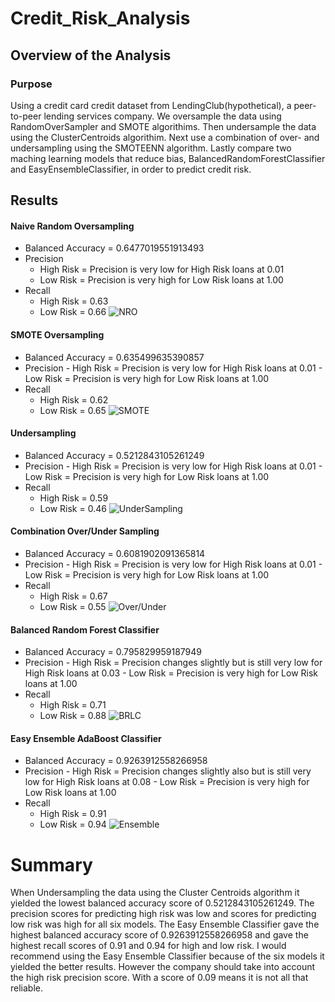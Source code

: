 # Credit_Risk_Analysis

## Overview of the Analysis

### Purpose

Using a credit card credit dataset from LendingClub(hypothetical), a peer-to-peer lending services company. We oversample the data using RandomOverSampler and SMOTE algorithims. Then undersample the data using the ClusterCentroids algorithim. Next use a combination of over- and undersampling using the SMOTEENN algorithm. Lastly compare two maching learning models that reduce bias, BalancedRandomForestClassifier and EasyEnsembleClassifier, in order to predict credit risk.

## Results

#### Naive Random Oversampling
  - Balanced Accuracy = 0.6477019551913493
  - Precision
    - High Risk = Precision is very low for High Risk loans at 0.01
    - Low Risk = Precision is very high for Low Risk loans at 1.00
  - Recall
    - High Risk = 0.63
    - Low Risk = 0.66
![NRO](https://github.com/CodyMorin25/Credit_Risk_Analysis/blob/main/Images/Naive_Random_Oversampling.png)

#### SMOTE Oversampling
  - Balanced Accuracy = 0.635499635390857
   - Precision
    - High Risk = Precision is very low for High Risk loans at 0.01
    - Low Risk = Precision is very high for Low Risk loans at 1.00
  - Recall
    - High Risk = 0.62
    - Low Risk = 0.65
![SMOTE](https://github.com/CodyMorin25/Credit_Risk_Analysis/blob/main/Images/SMOTE_Oversampling.png)

#### Undersampling
  - Balanced Accuracy = 0.5212843105261249
   - Precision
    - High Risk = Precision is very low for High Risk loans at 0.01
    - Low Risk = Precision is very high for Low Risk loans at 1.00
  - Recall
    - High Risk = 0.59
    - Low Risk = 0.46
![UnderSampling](https://github.com/CodyMorin25/Credit_Risk_Analysis/blob/main/Images/Undersampling.png)

#### Combination Over/Under Sampling
  - Balanced Accuracy = 0.6081902091365814
   - Precision
    - High Risk = Precision is very low for High Risk loans at 0.01
    - Low Risk = Precision is very high for Low Risk loans at 1.00
  - Recall
    - High Risk = 0.67
    - Low Risk = 0.55
![Over/Under](https://github.com/CodyMorin25/Credit_Risk_Analysis/blob/main/Images/Over_Under_Sampling.png)

#### Balanced Random Forest Classifier
  - Balanced Accuracy = 0.795829959187949
   - Precision
    - High Risk = Precision changes slightly but is still very low for High Risk loans at 0.03
    - Low Risk = Precision is very high for Low Risk loans at 1.00
  - Recall
    - High Risk = 0.71
    - Low Risk = 0.88
![BRLC](https://github.com/CodyMorin25/Credit_Risk_Analysis/blob/main/Images/Balanced_Random_Forest_Classifier.png)

#### Easy Ensemble AdaBoost Classifier
  - Balanced Accuracy = 0.9263912558266958
   - Precision
    - High Risk = Precision changes slightly also but is still very low for High Risk loans at 0.08
    - Low Risk = Precision is very high for Low Risk loans at 1.00
  - Recall
    - High Risk = 0.91
    - Low Risk = 0.94
![Ensemble](https://github.com/CodyMorin25/Credit_Risk_Analysis/blob/main/Images/Easy_Ensemble_AdaBoost_Classifier.png)

# Summary

When Undersampling the data using the Cluster Centroids algorithm it yielded the lowest balanced accuracy score of 0.5212843105261249. The precision scores for predicting high risk was low and scores for predicting low risk was high for all six models. The Easy Ensemble Classifier gave the highest balanced accuracy score of 0.9263912558266958 and gave the highest recall scores of 0.91 and 0.94 for high and low risk. I would recommend using the Easy Ensemble Classifier because of the six models it yielded the better results. However the company should take into account the high risk precision score. With a score of 0.09 means it is not all that reliable.
